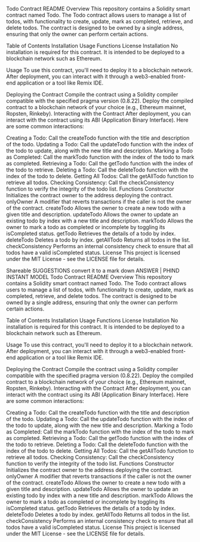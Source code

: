 Todo Contract README Overview This repository contains a Solidity smart contract named Todo. The Todo contract allows users to manage a list of todos, with functionality to create, update, mark as completed, retrieve, and delete todos. The contract is designed to be owned by a single address, ensuring that only the owner can perform certain actions.

Table of Contents Installation Usage Functions License Installation No installation is required for this contract. It is intended to be deployed to a blockchain network such as Ethereum.

Usage To use this contract, you'll need to deploy it to a blockchain network. After deployment, you can interact with it through a web3-enabled front-end application or a tool like Remix IDE.

Deploying the Contract Compile the contract using a Solidity compiler compatible with the specified pragma version (0.8.22). Deploy the compiled contract to a blockchain network of your choice (e.g., Ethereum mainnet, Ropsten, Rinkeby). Interacting with the Contract After deployment, you can interact with the contract using its ABI (Application Binary Interface). Here are some common interactions:

Creating a Todo: Call the createTodo function with the title and description of the todo. Updating a Todo: Call the updateTodo function with the index of the todo to update, along with the new title and description. Marking a Todo as Completed: Call the markTodo function with the index of the todo to mark as completed. Retrieving a Todo: Call the getTodo function with the index of the todo to retrieve. Deleting a Todo: Call the deleteTodo function with the index of the todo to delete. Getting All Todos: Call the getAllTodo function to retrieve all todos. Checking Consistency: Call the checkConsistency function to verify the integrity of the todo list. Functions Constructor Initializes the contract owner to the address deploying the contract. onlyOwner A modifier that reverts transactions if the caller is not the owner of the contract. createTodo Allows the owner to create a new todo with a given title and description. updateTodo Allows the owner to update an existing todo by index with a new title and description. markTodo Allows the owner to mark a todo as completed or incomplete by toggling its isCompleted status. getTodo Retrieves the details of a todo by index. deleteTodo Deletes a todo by index. getAllTodo Returns all todos in the list. checkConsistency Performs an internal consistency check to ensure that all todos have a valid isCompleted status. License This project is licensed under the MIT License - see the LICENSE file for details.

Shareable SUGGESTIONS convert it to a mark down ANSWER | PHIND INSTANT MODEL Todo Contract README Overview This repository contains a Solidity smart contract named Todo. The Todo contract allows users to manage a list of todos, with functionality to create, update, mark as completed, retrieve, and delete todos. The contract is designed to be owned by a single address, ensuring that only the owner can perform certain actions.

Table of Contents Installation Usage Functions License Installation No installation is required for this contract. It is intended to be deployed to a blockchain network such as Ethereum.

Usage To use this contract, you'll need to deploy it to a blockchain network. After deployment, you can interact with it through a web3-enabled front-end application or a tool like Remix IDE.

Deploying the Contract Compile the contract using a Solidity compiler compatible with the specified pragma version (0.8.22). Deploy the compiled contract to a blockchain network of your choice (e.g., Ethereum mainnet, Ropsten, Rinkeby). Interacting with the Contract After deployment, you can interact with the contract using its ABI (Application Binary Interface). Here are some common interactions:

Creating a Todo: Call the createTodo function with the title and description of the todo. Updating a Todo: Call the updateTodo function with the index of the todo to update, along with the new title and description. Marking a Todo as Completed: Call the markTodo function with the index of the todo to mark as completed. Retrieving a Todo: Call the getTodo function with the index of the todo to retrieve. Deleting a Todo: Call the deleteTodo function with the index of the todo to delete. Getting All Todos: Call the getAllTodo function to retrieve all todos. Checking Consistency: Call the checkConsistency function to verify the integrity of the todo list. Functions Constructor Initializes the contract owner to the address deploying the contract. onlyOwner A modifier that reverts transactions if the caller is not the owner of the contract. createTodo Allows the owner to create a new todo with a given title and description. updateTodo Allows the owner to update an existing todo by index with a new title and description. markTodo Allows the owner to mark a todo as completed or incomplete by toggling its isCompleted status. getTodo Retrieves the details of a todo by index. deleteTodo Deletes a todo by index. getAllTodo Returns all todos in the list. checkConsistency Performs an internal consistency check to ensure that all todos have a valid isCompleted status. License This project is licensed under the MIT License - see the LICENSE file for details.
